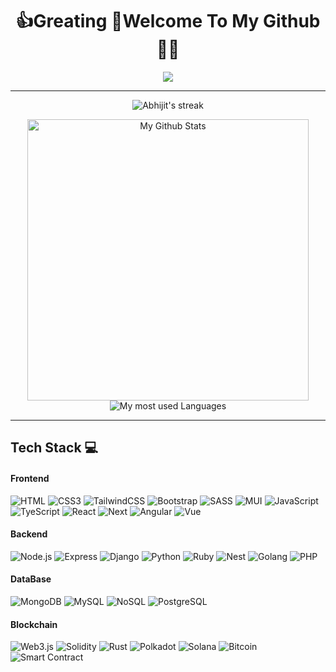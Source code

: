 <h1 align='center'>
  👍Greating 👋Welcome To My Github 👨‍💻
</h1>

<P align='center'>
 <a href="https://github.com/CreativeSuperStar">
    <img src="https://readme-typing-svg.herokuapp.com?font=Fira+Code&weight=500&size=36&duration=2000&pause=1000&color=000000&center=true&vCenter=true&random=false&width=1200&height=100&lines=Full+Stack+Web+Developer;Blockchain+Developer;Smart+Contract+Security+Auditor">
  </a> 
</P>


---

 
 <p align="center">
    <img title="My Github Streak Check" alt="Abhijit's streak" src="https://github-readme-streak-stats.herokuapp.com/?user=CreativeSuperStar&theme=black-ice&hide_border=true&stroke=0000&background=060A0C0"/>
</p>
 <p align="center">
    <img width="450px" alt="My Github Stats" src="https://github-readme-stats.vercel.app/api?username=CreativeSuperStar&show_icon=true&hide_border=true&theme=react&bg_color=0D1117&include_all_commits&count_private=true" />
    <img alt="My most used Languages" src="https://github-readme-stats.vercel.app/api/top-langs/?username=CreativeSuperStar&langs_count=8&count_private=true&layout=compact&theme=react&hide_border=true&bg_color=0D1117" /> 
</p>


---


## Tech Stack 💻
#### Frontend
![HTML](https://img.shields.io/badge/-HTML-000?style=for-the-badge&logo=html5)
![CSS3](https://img.shields.io/badge/-CSS3-000?style=for-the-badge&logo=css3)
![TailwindCSS](https://img.shields.io/badge/-TailwindCSS-000?style=for-the-badge&logo=tailwind-css)
![Bootstrap](https://img.shields.io/badge/-Bootstrap-000?style=for-the-badge&logo=bootstrap)
![SASS](https://img.shields.io/badge/-SASS-000?style=for-the-badge&logo=sass)
![MUI](https://img.shields.io/badge/-MUI-000?style=for-the-badge&logo=mui)
![JavaScript](https://img.shields.io/badge/-JavaScript-000?style=for-the-badge&logo=javascript)
![TyeScript](https://img.shields.io/badge/-TypeScript-000?style=for-the-badge&logo=typescript)
![React](https://img.shields.io/badge/-React-000?style=for-the-badge&logo=react)
![Next](https://img.shields.io/badge/-Next-000?style=for-the-badge&logo=next.js)
![Angular](https://img.shields.io/badge/-Angular-000?style=for-the-badge&logo=angular)
![Vue](https://img.shields.io/badge/-Vue-000?style=for-the-badge&logo=vue.js)

#### Backend
![Node.js](https://img.shields.io/badge/-Node-000?style=for-the-badge&logo=node.js)
![Express](https://img.shields.io/badge/-Express-000?style=for-the-badge&logo=express)
![Django](https://img.shields.io/badge/-Django-000?style=for-the-badge&logo=django)
![Python](https://img.shields.io/badge/-Python-000?style=for-the-badge&logo=python)
![Ruby](https://img.shields.io/badge/-Ruby-000?style=for-the-badge&logo=ruby)
![Nest](https://img.shields.io/badge/-Nest-000?style=for-the-badge&logo=nest.js)
![Golang](https://img.shields.io/badge/-Golang-000?style=for-the-badge&logo=golang)
![PHP](https://img.shields.io/badge/-Php-000?style=for-the-badge&logo=php)

#### DataBase
![MongoDB](https://img.shields.io/badge/-Mongodb-000?style=for-the-badge&logo=mongodb)
![MySQL](https://img.shields.io/badge/-MySQL-000?style=for-the-badge&logo=mysql)
![NoSQL](https://img.shields.io/badge/-NoSQL-000?style=for-the-badge&logo=nosql)
![PostgreSQL](https://img.shields.io/badge/-PostgreSQL-000?style=for-the-badge&logo=postgresql)

#### Blockchain
![Web3.js](https://img.shields.io/badge/-Web3-000?style=for-the-badge&logo=web3)
![Solidity](https://img.shields.io/badge/-Solidity-000?style=for-the-badge&logo=solidity)
![Rust](https://img.shields.io/badge/-Rust-000?style=for-the-badge&logo=rust)
![Polkadot](https://img.shields.io/badge/-Polkadot-000?style=for-the-badge&logo=polkadot)
![Solana](https://img.shields.io/badge/-Solana-000?style=for-the-badge&logo=solana)
![Bitcoin](https://img.shields.io/badge/-Bitcoin-000?style=for-the-badge&logo=bitcoin)
![Smart Contract](https://img.shields.io/badge/-SmartContract-000?style=for-the-badge&logo=smartcontract)







